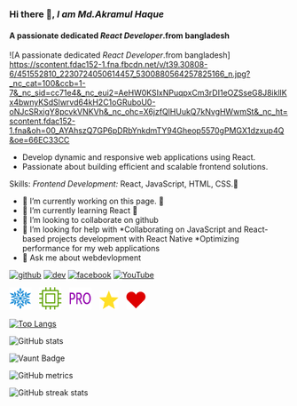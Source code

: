 ### Hi there 👋, *I am Md.Akramul Haque*
#### A passionate dedicated *React Developer*.from bangladesh
![A passionate dedicated *React Developer*.from bangladesh]
https://scontent.fdac152-1.fna.fbcdn.net/v/t39.30808-6/451552810_2230724050614457_5300880564257825166_n.jpg?_nc_cat=100&ccb=1-7&_nc_sid=cc71e4&_nc_eui2=AeHW0KSIxNPuqpxCm3rDI1eOZSseG8J8ikllKx4bwnyKSdSlwrvd64kH2C1oGRuboU0-oNJcSRxigY8pcvkVNKVh&_nc_ohc=X6jzfQlHUukQ7kNvgHWwmSt&_nc_ht=scontent.fdac152-1.fna&oh=00_AYAhszQ7GP6pDRbYnkdmTY94Gheop5570gPMGX1dzxup4Q&oe=66EC33CC

- Develop dynamic and responsive web applications using React.  
- Passionate about building efficient and scalable frontend solutions.


Skills:  *Frontend Development:* React, JavaScript, HTML, CSS.🥶

- 🔭 I’m currently working on this page. 🥶
- 🌱 I’m currently learning React 🥶
- 👯 I’m looking to collaborate on github 
- 🤔 I’m looking for help with *Collaborating on JavaScript and React-based projects   development with React Native *Optimizing performance for my web applications 
- 💬 Ask me about webdevlopment 


[<img src='https://cdn.jsdelivr.net/npm/simple-icons@3.0.1/icons/github.svg' alt='github' height='40'>](https://github.com/akramul-dev-react)  [<img src='https://cdn.jsdelivr.net/npm/simple-icons@3.0.1/icons/dev-dot-to.svg' alt='dev' height='40'>](https://dev.to/akramul-dev-react)  [<img src='https://cdn.jsdelivr.net/npm/simple-icons@3.0.1/icons/facebook.svg' alt='facebook' height='40'>](https://www.facebook.com/https://www.facebook.com/profile.php?id=61562313247518&mibextid=ZbWKwL)  [<img src='https://cdn.jsdelivr.net/npm/simple-icons@3.0.1/icons/youtube.svg' alt='YouTube' height='40'>](https://www.youtube.com/channel/akramul)  

<a href='https://archiveprogram.github.com/'><img src='https://raw.githubusercontent.com/acervenky/animated-github-badges/master/assets/acbadge.gif' width='40' height='40'></a> <a href='https://docs.github.com/en/developers'><img src='https://raw.githubusercontent.com/acervenky/animated-github-badges/master/assets/devbadge.gif' width='40' height='40'></a> <a href='https://github.com/pricing'><img src='https://raw.githubusercontent.com/acervenky/animated-github-badges/master/assets/pro.gif' width='40' height='40'></a> <a href='https://stars.github.com/'><img src='https://raw.githubusercontent.com/acervenky/animated-github-badges/master/assets/starbadge.gif' width='35' height='35'></a> <a href='https://docs.github.com/en/github/supporting-the-open-source-community-with-github-sponsors'><img src='https://raw.githubusercontent.com/acervenky/animated-github-badges/master/assets/sponsorbadge.gif' width='35' height='35'></a> 

[![Top Langs](https://github-readme-stats.vercel.app/api/top-langs/?username=akramul-dev-react)](https://github.com/anuraghazra/github-readme-stats)

![GitHub stats](https://github-readme-stats.vercel.app/api?username=akramul-dev-react&show_icons=true&count_private=true)  

![Vaunt Badge](https://api.vaunt.dev/v1/github/entities/akramul-dev-react/contributions?format=svg&private=true)  

![GitHub metrics](https://metrics.lecoq.io/akramul-dev-react)  

![GitHub streak stats](https://streak-stats.demolab.com/?user=akramul-dev-react)  

